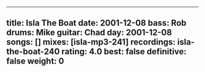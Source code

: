 
---
title: Isla The Boat
date: 2001-12-08
bass:	Rob
drums:	Mike
guitar:	Chad
day: 2001-12-08
songs: []
mixes: [isla-mp3-241]
recordings: isla-the-boat-240
rating: 4.0
best: false
definitive: false
weight: 0
---
